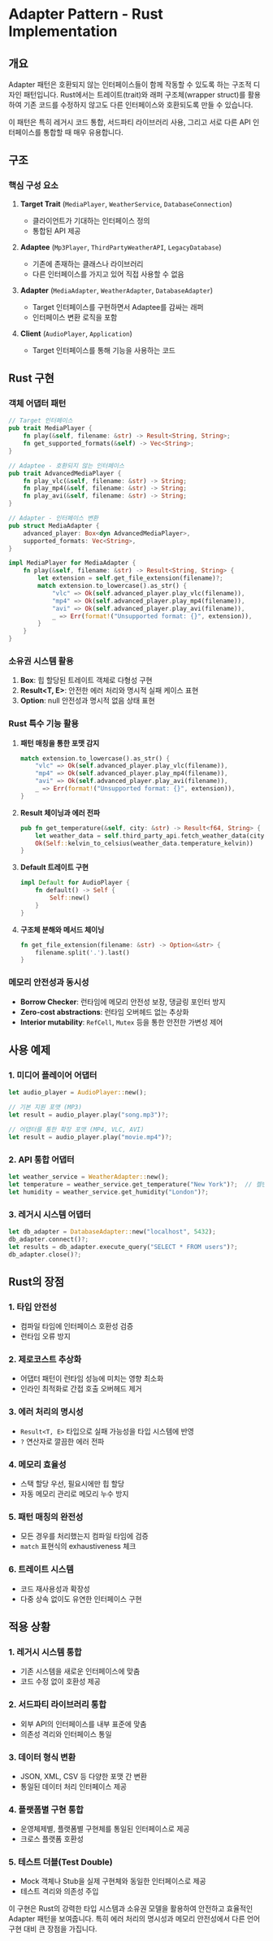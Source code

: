 # Adapter Pattern - Rust Implementation

## 개요

Adapter 패턴은 호환되지 않는 인터페이스들이 함께 작동할 수 있도록 하는 구조적 디자인 패턴입니다. Rust에서는 트레이트(trait)와 래퍼 구조체(wrapper struct)를 활용하여 기존 코드를 수정하지 않고도 다른 인터페이스와 호환되도록 만들 수 있습니다.

이 패턴은 특히 레거시 코드 통합, 서드파티 라이브러리 사용, 그리고 서로 다른 API 인터페이스를 통합할 때 매우 유용합니다.

## 구조

### 핵심 구성 요소

1. **Target Trait** (`MediaPlayer`, `WeatherService`, `DatabaseConnection`)
   - 클라이언트가 기대하는 인터페이스 정의
   - 통합된 API 제공

2. **Adaptee** (`Mp3Player`, `ThirdPartyWeatherAPI`, `LegacyDatabase`)
   - 기존에 존재하는 클래스나 라이브러리
   - 다른 인터페이스를 가지고 있어 직접 사용할 수 없음

3. **Adapter** (`MediaAdapter`, `WeatherAdapter`, `DatabaseAdapter`)
   - Target 인터페이스를 구현하면서 Adaptee를 감싸는 래퍼
   - 인터페이스 변환 로직을 포함

4. **Client** (`AudioPlayer`, `Application`)
   - Target 인터페이스를 통해 기능을 사용하는 코드

## Rust 구현

### 객체 어댑터 패턴

```rust
// Target 인터페이스
pub trait MediaPlayer {
    fn play(&self, filename: &str) -> Result<String, String>;
    fn get_supported_formats(&self) -> Vec<String>;
}

// Adaptee - 호환되지 않는 인터페이스
pub trait AdvancedMediaPlayer {
    fn play_vlc(&self, filename: &str) -> String;
    fn play_mp4(&self, filename: &str) -> String;
    fn play_avi(&self, filename: &str) -> String;
}

// Adapter - 인터페이스 변환
pub struct MediaAdapter {
    advanced_player: Box<dyn AdvancedMediaPlayer>,
    supported_formats: Vec<String>,
}

impl MediaPlayer for MediaAdapter {
    fn play(&self, filename: &str) -> Result<String, String> {
        let extension = self.get_file_extension(filename)?;
        match extension.to_lowercase().as_str() {
            "vlc" => Ok(self.advanced_player.play_vlc(filename)),
            "mp4" => Ok(self.advanced_player.play_mp4(filename)),
            "avi" => Ok(self.advanced_player.play_avi(filename)),
            _ => Err(format!("Unsupported format: {}", extension)),
        }
    }
}
```

### 소유권 시스템 활용

1. **Box<dyn Trait>**: 힙 할당된 트레이트 객체로 다형성 구현
2. **Result<T, E>**: 안전한 에러 처리와 명시적 실패 케이스 표현
3. **Option<T>**: null 안전성과 명시적 없음 상태 표현

### Rust 특수 기능 활용

1. **패턴 매칭을 통한 포맷 감지**
   ```rust
   match extension.to_lowercase().as_str() {
       "vlc" => Ok(self.advanced_player.play_vlc(filename)),
       "mp4" => Ok(self.advanced_player.play_mp4(filename)),
       "avi" => Ok(self.advanced_player.play_avi(filename)),
       _ => Err(format!("Unsupported format: {}", extension)),
   }
   ```

2. **Result 체이닝과 에러 전파**
   ```rust
   pub fn get_temperature(&self, city: &str) -> Result<f64, String> {
       let weather_data = self.third_party_api.fetch_weather_data(city)?;
       Ok(Self::kelvin_to_celsius(weather_data.temperature_kelvin))
   }
   ```

3. **Default 트레이트 구현**
   ```rust
   impl Default for AudioPlayer {
       fn default() -> Self {
           Self::new()
       }
   }
   ```

4. **구조체 분해와 메서드 체이닝**
   ```rust
   fn get_file_extension(filename: &str) -> Option<&str> {
       filename.split('.').last()
   }
   ```

### 메모리 안전성과 동시성

- **Borrow Checker**: 런타임에 메모리 안전성 보장, 댕글링 포인터 방지
- **Zero-cost abstractions**: 런타임 오버헤드 없는 추상화
- **Interior mutability**: `RefCell`, `Mutex` 등을 통한 안전한 가변성 제어

## 사용 예제

### 1. 미디어 플레이어 어댑터
```rust
let audio_player = AudioPlayer::new();

// 기본 지원 포맷 (MP3)
let result = audio_player.play("song.mp3")?;

// 어댑터를 통한 확장 포맷 (MP4, VLC, AVI)
let result = audio_player.play("movie.mp4")?;
```

### 2. API 통합 어댑터
```rust
let weather_service = WeatherAdapter::new();
let temperature = weather_service.get_temperature("New York")?;  // 켈빈을 섭씨로 변환
let humidity = weather_service.get_humidity("London")?;
```

### 3. 레거시 시스템 어댑터
```rust
let db_adapter = DatabaseAdapter::new("localhost", 5432);
db_adapter.connect()?;
let results = db_adapter.execute_query("SELECT * FROM users")?;
db_adapter.close()?;
```

## Rust의 장점

### 1. 타입 안전성
- 컴파일 타임에 인터페이스 호환성 검증
- 런타임 오류 방지

### 2. 제로코스트 추상화
- 어댑터 패턴이 런타임 성능에 미치는 영향 최소화
- 인라인 최적화로 간접 호출 오버헤드 제거

### 3. 에러 처리의 명시성
- `Result<T, E>` 타입으로 실패 가능성을 타입 시스템에 반영
- `?` 연산자로 깔끔한 에러 전파

### 4. 메모리 효율성
- 스택 할당 우선, 필요시에만 힙 할당
- 자동 메모리 관리로 메모리 누수 방지

### 5. 패턴 매칭의 완전성
- 모든 경우를 처리했는지 컴파일 타임에 검증
- `match` 표현식의 exhaustiveness 체크

### 6. 트레이트 시스템
- 코드 재사용성과 확장성
- 다중 상속 없이도 유연한 인터페이스 구현

## 적용 상황

### 1. 레거시 시스템 통합
- 기존 시스템을 새로운 인터페이스에 맞춤
- 코드 수정 없이 호환성 제공

### 2. 서드파티 라이브러리 통합
- 외부 API의 인터페이스를 내부 표준에 맞춤
- 의존성 격리와 인터페이스 통일

### 3. 데이터 형식 변환
- JSON, XML, CSV 등 다양한 포맷 간 변환
- 통일된 데이터 처리 인터페이스 제공

### 4. 플랫폼별 구현 통합
- 운영체제별, 플랫폼별 구현체를 통일된 인터페이스로 제공
- 크로스 플랫폼 호환성

### 5. 테스트 더블(Test Double)
- Mock 객체나 Stub을 실제 구현체와 동일한 인터페이스로 제공
- 테스트 격리와 의존성 주입

이 구현은 Rust의 강력한 타입 시스템과 소유권 모델을 활용하여 안전하고 효율적인 Adapter 패턴을 보여줍니다. 특히 에러 처리의 명시성과 메모리 안전성에서 다른 언어 구현 대비 큰 장점을 가집니다.